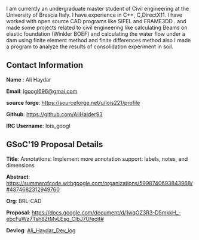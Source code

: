 I am currently an undergraduate master student of Civil engineering at
the University of Brescia Italy. I have experience in C++, C,DirectX11.
I have worked with open source CAD programs like SIFEL and FRAME3DD .
and made some projects related to civil engineering like calculating
Beams on elastic foundation (Winkler BOEF) and calculating the water
flow under a dam using finite element method and finite differences
method also I made a program to analyze the results of consolidation
experiment in soil.

## Contact Information

**Name** : Ali Haydar

**Email**: <lgoogl696@gmai.com>

**source forge**:
[<https://sourceforge.net/u/lois221/profile>](https://sourceforge.net/u/lois221/profile)

**Github**:
[<https://github.com/AliHaider93>](https://github.com/AliHaider93)

**IRC Username**: lois_googl

## GSoC'19 Proposal Details

**Title**: Annotations: Implement more annotation support: labels,
notes, and dimensions

**Abstract**:
<https://summerofcode.withgoogle.com/organizations/5998740693843968/#4874682312949760>

**Org**: BRL-CAD

**Proposal**:
<https://docs.google.com/document/d/1wqO23R3-D5mkkH_-ebcFuWz7Tsh8ZtMvLEsg_ClbJ7U/edit#>

**Devlog**: [Ali_Haydar_Dev_log](Ali_Haydar_Dev_log.md)

